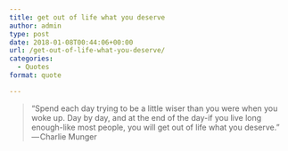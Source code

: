 ```yaml
---
title: get out of life what you deserve
author: admin
type: post
date: 2018-01-08T00:44:06+00:00
url: /get-out-of-life-what-you-deserve/
categories:
  - Quotes
format: quote

---
```

>“Spend each day trying to be a little wiser than you were when you woke up. Day by day, and at the end of the day-if you live long enough-like most people, you will get out of life what you deserve.”
 — Charlie Munger